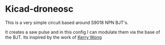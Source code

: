 # Kicad-droneosc

This is a very simple circuit based around S9018 NPN BJT's.

It creates a saw pulse and in this config I can modulate them via the base of the BJT. Its inspired by the work of [Kerry Wong](http://www.kerrywong.com/2014/03/19/bjt-in-reverse-avalanche-mode/) 
